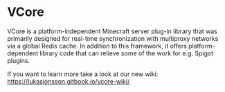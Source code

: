 # VCore

VCore is a platform-independent Minecraft server plug-in library that was primarily designed for real-time
synchronization with multiproxy networks via a global Redis cache. In addition to this framework, it offers
platform-dependent library code that can relieve some of the work for e.g. Spigot plugins.

If you want to learn more take a look at our new wiki: https://lukasjonsson.gitbook.io/vcore-wiki/
